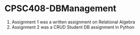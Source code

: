 # CPSC408-DBManagement

1. Assignment 1 was a written assignment on Relational Algebra
2. Assignment 2 was a CRUD Student DB assignment in Python
